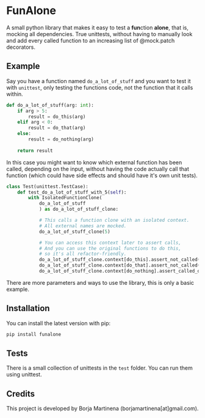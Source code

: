 # FunAlone

A small python library that makes it easy to test a **fun**ction **alone**, that is, mocking all
dependencies. True unittests, without having to manually look and add every called function to an
increasing list of @mock.patch decorators.

## Example

Say you have a function named `do_a_lot_of_stuff` and you want to test it with `unittest`, only testing the functions code, not the function that it calls within.

```python
def do_a_lot_of_stuff(arg: int):
    if arg > 5:
        result = do_this(arg)
    elif arg < 0:
        result = do_that(arg)
    else:
        result = do_nothing(arg)
    
    return result
```

In this case you might want to know which external function has been called, depending on the input, without having the code actually call that function (which could have side effects and should have it's own unit tests).

```python
class Test(unittest.TestCase):
    def test_do_a_lot_of_stuff_with_5(self):
        with IsolatedFunctionClone(
            do_a_lot_of_stuff
            ) as do_a_lot_of_stuff_clone:

            # This calls a function clone with an isolated context.
            # All external names are mocked.
            do_a_lot_of_stuff_clone(5)

            # You can access this context later to assert calls,
            # And you can use the original functions to do this,
            # so it's all refactor-friendly.
            do_a_lot_of_stuff_clone.context[do_this].assert_not_called()
            do_a_lot_of_stuff_clone.context[do_that].assert_not_called()
            do_a_lot_of_stuff_clone.context[do_nothing].assert_called_once()

```

There are more parameters and ways to use the library, this is only a basic example.

## Installation

You can install the latest version with pip:
```bash
pip install funalone
```

## Tests

There is a small collection of unittests in the `test` folder.
You can run them using unittest.

## Credits

This project is developed by Borja Martinena (borjamartinena[at]gmail.com).